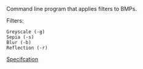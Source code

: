 Command line program that applies filters to BMPs.

Filters:

    Greyscale (-g)
    Sepia (-s)
    Blur (-b)
    Reflection (-r)

[Specifcation](https://cs50.harvard.edu/x/2025/psets/4/filter/less/)
